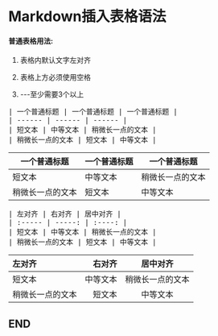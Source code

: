 # Markdown插入表格语法

#### 普通表格用法:

1. 表格内默认文字左对齐

2. 表格上方必须使用空格

3. ---至少需要3个以上

<pre>
| 一个普通标题 | 一个普通标题 | 一个普通标题 |
| ------ | ------ | ------ |
| 短文本 | 中等文本 | 稍微长一点的文本 |
| 稍微长一点的文本 | 短文本 | 中等文本 |
</pre>


| 一个普通标题 | 一个普通标题 | 一个普通标题 |
| ------ | ------ | ------ |
| 短文本 | 中等文本 | 稍微长一点的文本 |
| 稍微长一点的文本 | 短文本 | 中等文本 |



<pre>
| 左对齐 | 右对齐 | 居中对齐 |
| :----- | -----: | :----: |
| 短文本 | 中等文本 | 稍微长一点的文本 |
| 稍微长一点的文本 | 短文本 | 中等文本 |
</pre>


| 左对齐 | 右对齐 | 居中对齐 |
| :----- | -----: | :----: |
| 短文本 | 中等文本 | 稍微长一点的文本 |
| 稍微长一点的文本 | 短文本 | 中等文本 |

## END